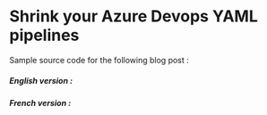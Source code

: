 # Shrink your Azure Devops YAML pipelines

Sample source code for the following blog post :

##### English version :
[]()

##### French version :
[]()
